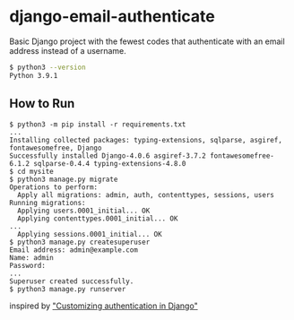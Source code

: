 # django-email-authenticate
Basic Django project with the fewest codes that authenticate with an email address instead of a username.

```sh
$ python3 --version
Python 3.9.1
```

## How to Run

```shell
$ python3 -m pip install -r requirements.txt
...
Installing collected packages: typing-extensions, sqlparse, asgiref, fontawesomefree, Django
Successfully installed Django-4.0.6 asgiref-3.7.2 fontawesomefree-6.1.2 sqlparse-0.4.4 typing-extensions-4.8.0
$ cd mysite
$ python3 manage.py migrate
Operations to perform:
  Apply all migrations: admin, auth, contenttypes, sessions, users
Running migrations:
  Applying users.0001_initial... OK
  Applying contenttypes.0001_initial... OK
...
  Applying sessions.0001_initial... OK
$ python3 manage.py createsuperuser
Email address: admin@example.com
Name: admin
Password: 
...
Superuser created successfully.
$ python3 manage.py runserver
```

inspired by ["Customizing authentication in Django"](https://docs.djangoproject.com/en/4.1/topics/auth/customizing/)
